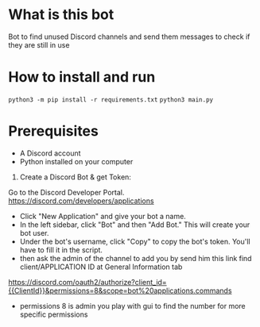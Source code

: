 # What is this bot
 Bot to find unused Discord channels and send them messages to check if they are still in use 

# How to install and run 

 `python3 -m pip install -r requirements.txt`
 `python3 main.py`

# Prerequisites
* A Discord account
* Python installed on your computer

1. Create a Discord Bot & get Token:

Go to the Discord Developer Portal. https://discord.com/developers/applications
* Click "New Application" and give your bot a name.
* In the left sidebar, click "Bot" and then "Add Bot." This will create your bot user.
* Under the bot's username, click "Copy" to copy the bot's token. You'll have to fill it in the script.
* then ask the admin of the channel to add you by send him this link
  find client/APPLICATION ID at General Information tab

https://discord.com/oauth2/authorize?client_id={{ClientId}}&permissions=8&scope=bot%20applications.commands

* permissions 8 is admin you play with gui to find the number for more specific permissions
